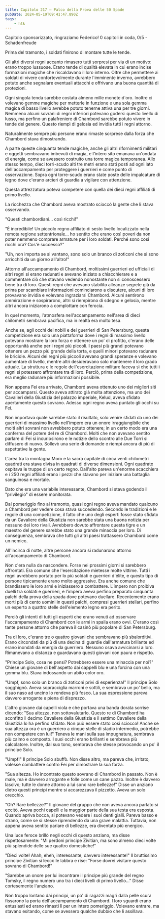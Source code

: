 ```yaml
---
title: Capitolo 217 – Palco della Prova delle 50 Spade
pubDate: 2024-05-19T09:41:47.890Z
tags:
    - htk
---
```


Capitolo sponsorizzato, ringraziamo Federico!
0 capitoli in coda, 0/5
-Schadenfreude

Prima del tramonto, i soldati finirono di montare tutte le tende.

Gli altri diversi regni accanto rimasero tutti sorpresi per via di un motivo: erano troppo lussuose. Erano tende di qualità elevata in cui erano incise formazioni magiche che riscaldavano il loro interno. Oltre che permettere ai soldati di vivere confortevolmente durante l'imminente inverno, avrebbero potuto anche segnalare eventuali attacchi e offrivano una buona quantità di protezioni.

Ogni singola tenda sarebbe costata almeno mille monete d'oro. Inoltre ci volevano gemme magiche per metterle in funzione e una sola gemma magica di basso livello avrebbe potuto tenerne attiva una per tre giorni. Nemmeno alcuni sovrani di regni inferiori potevano godersi questo livello di lusso, ma perfino un palafreniere di Chambord sarebbe potuto vivere in tende del genere. Questo riempì di gelosia ed invidia tutti i regni attorno.

Naturalmente sempre più persone erano rimaste sorprese dalla forza che Chambord stava dimostrando.

A parte queste cinquanta tende magiche, anche gli altri rifornimenti militari e oggetti sembravano imbevuti di magia, e l'intero sito emanava un'ondata di energia, come se avessero costruito una torre magica temporanea. Allo stesso tempo, dieci torri-scudo alti tre metri erano stati posti ad ogni lato dell'accampamento per proteggere i guerrieri e come punto di osservazione. Sopra ogni torre-scudo erano state poste delle impalcature di legno dove c'erano arcieri di guardia a vigilare con attenzione.

Questa attrezzatura poteva competere con quella dei dieci regni affiliati di primo livello.

La ricchezza che Chambord aveva mostrato scioccò la gente che li stava osservando.

"Questi chambordiani... così ricchi!"

"È incredibile! Un piccolo regno affiliato di sesto livello localizzato nella remota regione settentrionale... ho sentito che erano così poveri da non poter nemmeno comprare armature per i loro soldati. Perché sono così ricchi ora? Cos'è successo?"

"Uh, non importa se si vantano, sono solo un branco di zoticoni che si sono arricchiti da un giorno all'altro!"

Attorno all'accampamento di Chambord, moltissimi guerrieri ed ufficiali di altri regni si erano radunati e avevano iniziato a chiacchierare e a commentare ciò che stavano vedendo nonostante non si conoscessero bene tra di loro.
Questi regni che avevano stabilito alleanze segrete già da prima per scambiare informazioni cominciarono a discutere, alcuni di loro provavano invidia e volevano ingraziarsi Chambord. Alcuni sentirono ammirazione e sospirarono, altri si riempirono di sdegno e gelosia, mentre altri ancora iniziarono a complottare con ferocia.

In quel momento, l'atmosfera nell'accampamento nell'area di dieci chilometri sembrava pacifica, ma in realtà era molto tesa.

Anche se, agli occhi dei nobili e dei guerrieri di San Petersburg, questa competizione era solo una piattaforma dove i regni di massimo livello potevano mostrare la loro forza e ottenere un po' di profitto, c'erano delle opportunità anche per i regni più piccoli. I paesi più grandi potevano ottenere un pezzo più grande della torta, e quelli minori potevano radunare le briciole.
Alcuni dei regni più piccoli avevano grandi speranze e volevano aumentare di livello, mentre altri desideravano solo mantenere il loro grado attuale. La struttura e le regole dell'esercitazione militare faceva sì che tutti i regni si potessero affrontare tra di loro. Perciò, prima della competizione, era meglio radunare più informazioni possibile.

Non appena Fei era arrivato, Chambord aveva ottenuto uno dei migliori siti per accamparsi. Questo aveva attirato già molta attenzione, ma uno dei Cavalieri della Giustizia del palazzo imperiale, Kelud, aveva sfidato apertamente questo sovrano. Adesso ogni regno aveva puntato gli occhi su Fei.

Non importava quale sarebbe stato il risultato, solo venire sfidati da uno dei guerrieri di massimo livello nell'impero era un onore irraggiungibile che molti altri sovrani non avrebbero potuto ottenere; in un certo modo era una conferma del potere del re di Chambord. Molti che non avevano sentito parlare di Fei si incuriosirono e le notizie dello scontro alle Due Torri si diffusero di nuovo. Sollevò una serie di domande e riempì ancora di più di aspettative la gente.

L'area tra la montagna Moro e la sacra capitale di circa venti chilometri quadrati era stava divisa in quadrati di diverse dimensioni. Ogni quadrato ospitava le truppe di un certo regno. Dall'alto pareva un'enorme scacchiera e i 250 regni affiliati erano i pezzi che stavano per iniziare una battaglia sanguinosa e mortale.

Dato che era una variabile interessante, Chambord si stava godendo il "privilegio" di essere monitorata.

Dal pomeriggio fino al tramonto, quasi ogni regno aveva mandato qualcuno a Chambord per vedere cosa stava succedendo. Secondo le tradizioni e le regole di una competizione, il fatto che uno degli esperti fosse stato sfidato da un Cavaliere della Giustizia non sarebbe stata una buona notizia per nessuno dei loro rivali.
Avrebbero dovuto affrontare questa tigre e un maestro del genere sarebbe stato una grande minaccia per loro. Di conseguenza, sembrava che tutti gli altri paesi trattassero Chambord come un nemico.

All'incirca di notte, altre persone ancora si radunarono attorno all'accampamento di Chambord.

Non c'era nulla da nascondere. Forse nei prossimi giorni si sarebbero affrontati. Era comune che l'esercitazione mietesse molte vittime.
Tutti i regni avrebbero portato per lo più soldati e guerrieri d'élite, e questo tipo di persone tipicamente erano molto aggressive. Era anche comune che brandissero le loro armi e iniziassero a combattere. L'impero non proibiva duelli tra soldati e guerrieri, e l'impero aveva perfino preparato cinquanta palchi della prova della spada dove potevano duellare.
Recentemente erano morti più di cento uomini in questi palchi, compresi guerrieri stellari, perfino un esperto a quattro stelle dell'elemento legno era perito.

Perciò gli intenti di tutti gli esperti che erano venuti ad osservare l'accampamento di Chambord con le armi in spalla erano ovvi. C'erano così tante persone attorno che pareva il casinò più popolare di San Petersburg.

Tra di loro, c'erano tre o quattro giovani che sembravano più sbalorditivi. Erano circondati da più di una decina di guardie dall'armatura brillante ed erano inondati da energia da guerriero. Nessuno osava avvicinarsi a loro. Rimanevano a distanza e guardavano questi giovani con paura e rispetto.

"Principe Solo, cosa ne pensi? Potrebbero essere una minaccia per noi?" Chiese un giovane di bell'aspetto dai cappelli blu e una forcina con una gemma blu. Stava indossando un abito color oro.

"Umpf, sono solo un branco di zoticoni privi di esperienza!" Il principe Solo sogghignò. Aveva sopracciglia marroni e sottili, e sembrava un po' bello, ma il suo naso ad uncino lo rendeva più fosco. La sua espressione pareva davvero arrogante e piena di disprezzo.

L'altro giovane dai capelli viola e che portava una banda dorata sorrise dicendo: "Sua altezza, non sottovalutarlo. Questo re di Chambord ha sconfitto il decimo Cavaliere della Giustizia e il settimo Cavaliere della Giustizia lo ha perfino sfidato. Non può essere stato così sciocco!
Anche se sua altezza ora è un guerriero a cinque stelle di stadio intermedio, potrebbe non competere con lui!" Teneva le mani sulla sua impugnatura, sembrava più calmo e composto. I suoi occhi erano brillanti e sembrava più calcolatore. Inoltre, dal suo tono, sembrava che stesse provocando un po' il principe Solo.

"Umpf!" Il principe Solo sbuffò. Non disse altro, ma pareva che, irritato, volesse combattere contro Fei per dimostrare la sua forza.

"Sua altezza. Ho incontrato questo sovrano di Chambord in passato. Non è male, ma è davvero arrogante e folle come un cane pazzo. Inoltre è davvero lascivo; tutte le donne attorno a lui sono rare bellezze!" Disse un anziano dietro questi principi mentre si accarezzava il pizzetto. Aveva un solo orecchio.

"Oh? Rare bellezze?" Il giovane del gruppo che non aveva ancora parlato si eccitò. Aveva pochi capelli e la maggior parte della sua testa era esposta. Quando apriva bocca, si potevano vedere i suoi denti gialli. Pareva basso e strano, come se si stesse riprendendo da una grave malattia. Tuttavia, non appena aveva sentito parlare di bellezze, era diventato più energico.

Una luce feroce brillò negli occhi di questo anziano, ma disse rispettosamente: "Mi perdoni principe Zivitian, ma sono almeno dieci volte più splendide delle sue quattro domestiche!"

"Dieci volte! Ahah, eheh, interessante, davvero interessante!" Il bruttissimo principe Zivitian si leccò le labbra e rise: "Forse dovrei visitare questo sovrano di Chambord!"

"Sarebbe un onore per lui incontrare il principe più grande del regno Tomsky, il regno numero uno tra i dieci livelli di primo livello..." Disse cortesemente l'anziano.

Non troppo lontano dai principi, un po' di ragazzi magri dalla pelle scura fissarono la porta dell'accampamento di Chambord. I loro sguardi erano entusiasti ed erano rimasti lì per un intero pomeriggio. Volevano entrare, ma stavano esitando, come se avessero qualche dubbio che li assillava.



